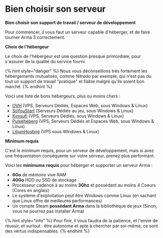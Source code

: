 # Bien choisir son serveur

**Bien choisir son support de travail / serveur de développement**

Pour commencer, il vous faut un serveur capable d'héberger, et de faire tourner Arma 3 correctement.

**Choix de l'hébergeur**

Le choix de l'hébergeur est une question presque primordiale, pour s'assurer de la qualité du service fourni. 

{% hint style="danger" %}
Nous vous déconseillons très fortement les hébergements mutualisés, comme _Nitrado_ par exemple, qui n'est pas du tout un support de travail "pratique" et fiable malgré qu'ils soient bon marché.
{% endhint %}

Voici une liste de bons hébergeurs, plus ou moins chers :

* [OVH](http://ovh.com/) \(VPS, Serveurs Dédiés, Espaces Web, sous Windows & Linux\)
* [SoYouStart](https://www.soyoustart.com/fr/) \(Serveurs Dédiés au jeu, sous Windows & Linux\)
* [Kimsufi](https://www.kimsufi.com/) \(VPS, Serveurs Dédiés, sous Windows & Linux\)
* [Pulseheberg](https://www.pulseheberg.com/) \(VPS, Serveurs Dédiés et Espaces Web, sous Windows & Linux\)
* [LiliumHosting](https://liliumnetwork.fr/) \(VPS sous Windows & Linux\)

**Minimum requis**

C'est le minimum requis, pour un serveur de développement, mais si avez une fréquentation conséquente sur votre serveur, prenez plus performant.

Voici les **minimums** **requis** pour héberger et supporter un serveur Arma :

* **6Go** de mémoire vive RAM
* **40Go** HDD ou SSD de stockage
* Processeur cadencé à au moins **3Ghz** et possédant au moins 4 Coeurs \(Cores en anglais\)
* Le système d'exploitation peut être Windows comme Linux \(en sachant que Linux offre de meilleures performances\)
* Un compte Steam **possédant Arma** dans la bibliothèque de jeux \(Sinon, vous ne pourrez pas installer Arma\)

{% hint style="info" %}
Pour finir, il vous faudra de la patience, et l'envie de réussir, et surtout : être autonome et apte à chercher par soi-même, ce sont des vertus indispensables.
{% endhint %}

